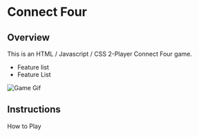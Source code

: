 # Connect Four

## Overview

This is an HTML / Javascript / CSS 2-Player Connect Four game.

  - Feature list
  - Feature List

![Game Gif](https://media.tenor.com/images/4fd49de4149a6d348e04f2465a3970af/tenor.gif)


## Instructions

How to Play
